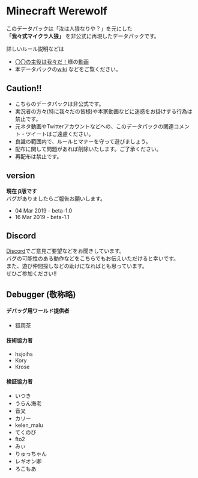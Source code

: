 # Minecraft Werewolf

このデータパックは「汝は人狼なりや？」を元にした   
__「我々式マイクラ人狼」__
を非公式に再現したデータパックです。

詳しいルール説明などは
 - [〇〇の主役は我々だ！][1]様の[動画][2]
 - 本データパックの[wiki][4]
などをご覧ください。

## Caution!!
 - こちらのデータパックは非公式です。
 - 実況者の方々(特に我々だの皆様)や本家動画などに迷惑をお掛けする行為は禁止です。
 - 元ネタ動画やTwitterアカウントなどへの、このデータパックの関連コメント・ツイートはご遠慮ください。
 - 良識の範囲内で、ルールとマナーを守って遊びましょう。
 - 配布に関して問題があれば削除いたします。ご了承ください。
 - 再配布は禁止です。

## version
__現在 β版です__   
バグがありましたらご報告お願いします。
 - 04 Mar 2019 - beta-1.0
 - 16 Mar 2019 - beta-1.1

## Discord
[Discord][5]でご意見ご要望などをお聞きしています。   
バグの可能性のある動作などをこちらでもお伝えいただけると幸いです。   
また、遊び仲間探しなどの助けになればとも思っています。   
ぜひご参加ください!!

## Debugger (敬称略)
#### デバッグ用ワールド提供者
 - 狐雨茶
#### 技術協力者
 - hsjoihs
 - Kory
 - Krose
#### 検証協力者
 - いつき
 - うらん海老
 - 音叉
 - カリー
 - kelen_malu
 - てくのび
 - fto2
 - みぃ
 - りゅっちゃん
 - レギオン卿
 - ろこもあ
 

[1]:https://www.youtube.com/channel/UCIZzHNbzlIskx3TxGznRyYg
[2]:https://youtu.be/X9nXLUE6ZIY
[3]:https://dic.nicovideo.jp/id/5501981
[4]:https://github.com/KizahashiLuca/minecraft_werewolf_light_japanese/wiki
[5]:https://discord.gg/ryNDGhU